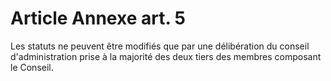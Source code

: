 # Article Annexe art. 5

Les statuts ne peuvent être modifiés que par une délibération du conseil d'administration prise à la majorité des deux tiers des membres composant le Conseil.
